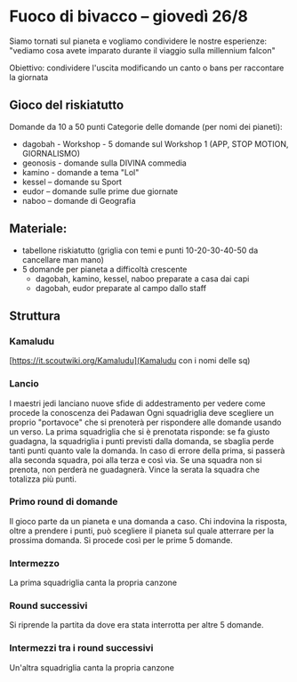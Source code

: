 # Fuoco di bivacco – giovedì 26/8

Siamo tornati sul pianeta e vogliamo condividere le nostre esperienze: "vediamo cosa avete imparato durante il viaggio sulla millennium falcon"

Obiettivo: condividere l'uscita modificando un canto o bans per raccontare la giornata

## Gioco del riskiatutto
Domande da 10 a 50 punti
Categorie delle domande (per nomi dei pianeti):
* dagobah - Workshop - 5 domande sul Workshop 1 (APP, STOP MOTION, GIORNALISMO)
* geonosis - domande sulla DIVINA commedia
* kamino  - domande a tema "Lol"
* kessel – domande su Sport
* eudor – domande sulle prime due giornate
* naboo – domande di Geografia

## Materiale:
* tabellone riskiatutto (griglia con temi e punti 10-20-30-40-50 da cancellare man mano)
* 5 domande per pianeta a difficoltà crescente
  * dagobah, kamino, kessel, naboo preparate a casa dai capi
  * dagobah, eudor preparate al campo dallo staff

## Struttura

### Kamaludu

[https://it.scoutwiki.org/Kamaludu](Kamaludu con i nomi delle sq)

### Lancio
I maestri jedi lanciano nuove sfide di addestramento per vedere come procede la conoscenza dei Padawan
Ogni squadriglia deve scegliere un proprio "portavoce" che si prenoterà per rispondere alle domande usando un verso.
La prima squadriglia che si è prenotata risponde: se fa giusto guadagna, la squadriglia i punti previsti dalla domanda, se sbaglia perde tanti punti quanto vale la domanda. In caso di errore della prima, si passerà alla seconda squadra, poi alla terza e così via.
Se una squadra non si prenota, non perderà ne guadagnerà.
Vince la serata la squadra che totalizza più punti.

### Primo round di domande
Il gioco parte da un pianeta e una domanda a caso. Chi indovina la risposta, oltre a prendere i punti, può scegliere il pianeta sul quale atterrare per la prossima domanda. Si procede così per le prime 5 domande.

### Intermezzo
La prima squadriglia canta la propria canzone

### Round successivi
Si riprende la partita da dove era stata interrotta per altre 5 domande.

### Intermezzi tra i round successivi
Un'altra squadriglia canta la propria canzone

